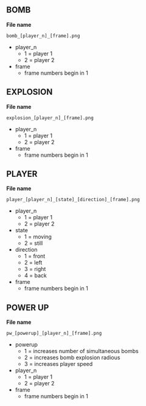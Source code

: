 ## BOMB

**File name**

    bomb_[player_n]_[frame].png

* player_n
    * 1 = player 1
    * 2 = player 2
* frame
    * frame numbers begin in 1

## EXPLOSION

**File name**

    explosion_[player_n]_[frame].png

* player_n
    * 1 = player 1
    * 2 = player 2
* frame
    * frame numbers begin in 1

## PLAYER

**File name**

    player_[player_n]_[state]_[direction]_[frame].png

* player_n
    * 1 = player 1
    * 2 = player 2
* state
    * 1 = moving
    * 2 = still
* direction
    * 1 = front
    * 2 = left
    * 3 = right
    * 4 = back
* frame
    * frame numbers begin in 1

## POWER UP

**File name**

    pw_[powerup]_[player_n]_[frame].png

* powerup
    * 1 = increases number of simultaneous bombs
    * 2 = increases bomb explosion radious
    * 3 = increases player speed
* player_n
    * 1 = player 1
    * 2 = player 2
* frame
    * frame numbers begin in 1
